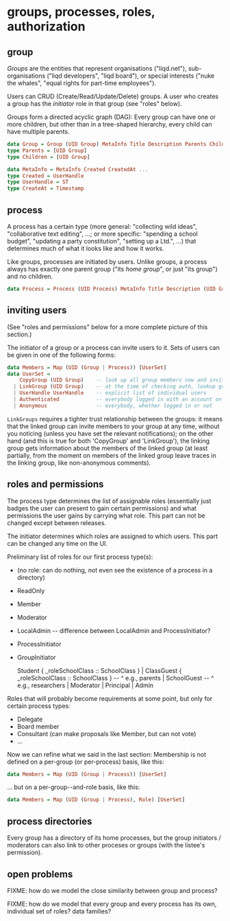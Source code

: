 # groups, processes, roles, authorization

## group

*Groups* are the entities that represent organisations ("liqd.net"),
sub-organisations ("liqd developers", "liqd board"), or special
interests ("nuke the whales", "equal rights for part-time employees").

Users can CRUD (Create/Read/Update/Delete) groups.  A user who creates
a group has the *initiator* role in that group (see "roles" below).

Groups form a directed acyclic graph (DAG): Every group can have one
or more children, but other than in a tree-shaped hierarchy, every
child can have multiple parents.

```haskell
data Group = Group (UID Group) MetaInfo Title Description Parents Children
type Parents = [UID Group]
type Children = [UID Group]

data MetaInfo = MetaInfo Created CreatedAt ...
type Created = UserHandle
type UserHandle = ST
type CreateAt = Timestamp
```

## process

A process has a certain type (more general: "collecting wild ideas",
"collaborative text editing", ...; or more specific: "spending a
school budget", "updating a party constitution", "setting up a Ltd.",
...) that determines much of what it looks like and how it works.

Like groups, processes are initiated by users.  Unlike groups, a
process always has exactly one parent group ("its *home group*", or
just "its group") and no children.

```haskell
data Process = Process (UID Process) MetaInfo Title Description (UID Group)
```


## inviting users

(See "roles and permissions" below for a more complete picture of this
section.)

The initiator of a group or a process can invite users to it.  Sets of
users can be given in one of the following forms:

```haskell
data Members = Map (UID (Group | Process)) [UserSet]
data UserSet =
    CopyGroup (UID Group)    -- look up all group members now and invite them
  | LinkGroup (UID Group)    -- at the time of checking auth, lookup group members
  | UserHandle UserHandle    -- explicit list of individual users
  | Authenticated            -- everybody logged in with an account on the system
  | Anonymous                -- everybody, whether logged in or not
```

`LinkGroups` requires a tighter trust relationship between the groups:
it means that the linked group can invite members to your group at any
time, without you noticing (unless you have set the relevant
notifications); on the other hand (and this is true for both
'CopyGroup' and 'LinkGroup'), the linking group gets information about
the members of the linked group (at least partially, from the moment
on members of the linked group leave traces in the linking group, like
non-anonymous comments).


## roles and permissions

The process type determines the list of assignable roles (essentially
just badges the user can present to gain certain permissions) and what
permissions the user gains by carrying what role.  This part can not
be changed except between releases.

The initiator determines which roles are assigned to which users.
This part can be changed any time on the UI.

Preliminary list of roles for our first process type(s):

- (no role: can do nothing, not even see the existence of a process in
  a directory)
- ReadOnly
- Member
- Moderator
- LocalAdmin  -- difference between LocalAdmin and ProcessInitiator?
- ProcessInitiator
- GroupInitiator


    Student    { _roleSchoolClass :: SchoolClass }
  | ClassGuest { _roleSchoolClass :: SchoolClass } -- ^ e.g., parents
  | SchoolGuest  -- ^ e.g., researchers
  | Moderator
  | Principal
  | Admin

Roles that will probably become requirements at some point, but only
for certain process types:

- Delegate
- Board member
- Consultant (can make proposals like Member, but can not vote)
- ...

Now we can refine what we said in the last section: Membership is not
defined on a per-group (or per-process) basis, like this:

```haskell
data Members = Map (UID (Group | Process)) [UserSet]
```

...  but on a per-group--and-role basis, like this:

```haskell
data Members = Map (UID (Group | Process), Role) [UserSet]
```


## process directories

Every group has a directory of its home processes, but the group
initiators / moderators can also link to other proceses or groups
(with the listee's permission).


## open problems

FIXME: how do we model the close similarity between group and process?

FIXME: how do we model that every group and every process has its own,
individual set of roles?  data families?
